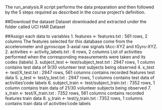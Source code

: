 The run_analysis.R script performs the data preparation and then followed by the 5 steps required as described in the course project’s definition.

##Download the dataset
    Dataset downloaded and extracted under the folder called UCI HAR Dataset
    
##Assign each data to variables
    1. features <- features.txt : 561 rows, 2 columns
          The features selected for this database come from the accelerometer and gyroscope 3-axial raw signals tAcc-XYZ and tGyro-XYZ.
    2. activities <- activity_labels.txt : 6 rows, 2 columns
          List of activities performed when the corresponding measurements were taken and its codes (labels)
    3. subject_test <- test/subject_test.txt : 2947 rows, 1 column
          contains test data of 9/30 volunteer test subjects being observed
    4. x_test <- test/X_test.txt : 2947 rows, 561 columns
          contains recorded features test data
    5. y_test <- test/y_test.txt : 2947 rows, 1 columns
          contains test data of activities’code labels
    6. subject_train <- test/subject_train.txt : 7352 rows, 1 column
          contains train data of 21/30 volunteer subjects being observed
    7. x_train <- test/X_train.txt : 7352 rows, 561 columns
          contains recorded features train data
    8. y_train <- test/y_train.txt : 7352 rows, 1 columns
          contains train data of activities’code labels
          
